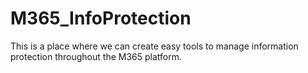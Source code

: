 # M365_InfoProtection
This is a place where we can create easy tools to manage information protection throughout the M365 platform.
